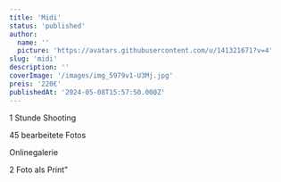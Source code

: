 ```yaml
---
title: 'Midi'
status: 'published'
author:
  name: ''
  picture: 'https://avatars.githubusercontent.com/u/141321671?v=4'
slug: 'midi'
description: ''
coverImage: '/images/img_5979v1-U3Mj.jpg'
preis: '220€'
publishedAt: '2024-05-08T15:57:50.000Z'
---
```


1 Stunde Shooting

45 bearbeitete Fotos

Onlinegalerie

2 Foto als Print"